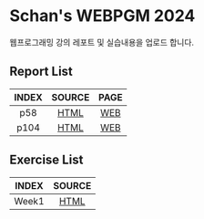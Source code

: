 # Schan's WEBPGM 2024
웹프로그래밍 강의 레포트 및 실습내용을 업로드 합니다.

## Report List
|INDEX|SOURCE|PAGE|
|:---:|:---:|:---:|
| p58 | [HTML](/p58/index.html) | [WEB](https://schan-0.github.io/webpgm/p58/index.html) |
| p104 | [HTML](/p104/index.html) | [WEB](https://schan-0.github.io/webpgm/p104/index.html) |

## Exercise List
|INDEX|SOURCE|
|:---:|:---:|
| Week1 | [HTML](/0910/0910.html) |
